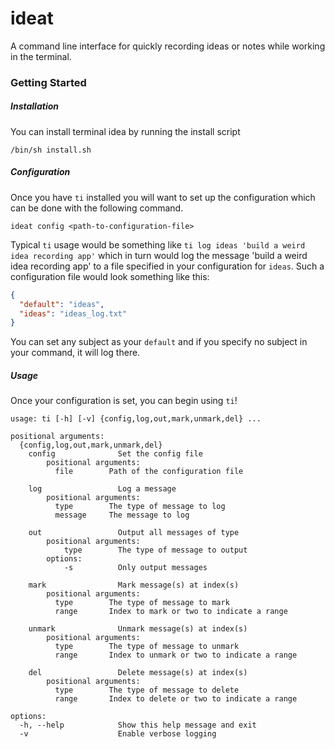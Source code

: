 # ideat
A command line interface for quickly recording ideas or notes while working in the terminal.

### Getting Started
##### Installation
You can install terminal idea by running the install script

`/bin/sh install.sh`

##### Configuration
Once you have `ti` installed you will want to set up the configuration which can be done with the following command.

`ideat config <path-to-configuration-file>`

Typical `ti` usage would be something like `ti log ideas 'build a weird idea recording app'` which in turn would log the 
message 'build a weird idea recording app' to a file specified in your configuration for `ideas`. Such a configuration
file would look something like this:

```json
{
  "default": "ideas",
  "ideas": "ideas_log.txt"
}
```

You can set any subject as your `default` and if you specify no subject in your command, it will log there.

##### Usage
Once your configuration is set, you can begin using `ti`! 

```commandline
usage: ti [-h] [-v] {config,log,out,mark,unmark,del} ...

positional arguments:
  {config,log,out,mark,unmark,del}
    config              Set the config file
        positional arguments:
          file        Path of the configuration file

    log                 Log a message
        positional arguments:
          type        The type of message to log
          message     The message to log

    out                 Output all messages of type
        positional arguments:
            type        The type of message to output
        options:
            -s          Only output messages

    mark                Mark message(s) at index(s)
        positional arguments:
          type        The type of message to mark
          range       Index to mark or two to indicate a range
          
    unmark              Unmark message(s) at index(s)
        positional arguments:
          type        The type of message to unmark
          range       Index to unmark or two to indicate a range

    del                 Delete message(s) at index(s)
        positional arguments:
          type        The type of message to delete
          range       Index to delete or two to indicate a range

options:
  -h, --help            Show this help message and exit
  -v                    Enable verbose logging

```